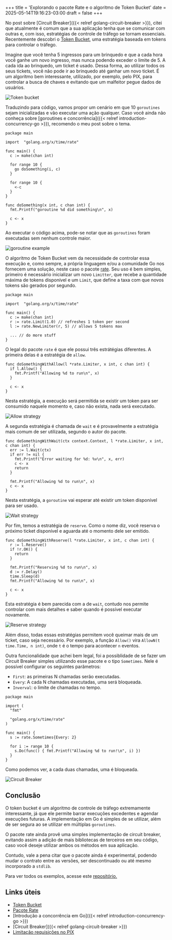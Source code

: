 +++
title = 'Explorando o pacote Rate e o algoritmo de Token Bucket'
date = 2025-05-14T19:16:23-03:00
draft = false
+++

No post sobre [Circuit Breaker]({{< relref golang-circuit-breaker >}}), citei que atualmente é comum que a sua aplicação tenha que se comunicar com outras e, com isso, estratégias de controle de tráfego se tornam essenciais. Recentemente descobri o [Token Bucket](https://en.wikipedia.org/wiki/Token_bucket), uma estratégia baseada em tokens para controlar o tráfego.

Imagine que você tenha 5 ingressos para um brinquedo e que a cada hora você ganhe um novo ingresso, mas nunca podendo exceder o limite de 5. A cada ida ao brinquedo, um ticket é usado. Dessa forma, ao utilizar todos os seus tickets, você não pode ir ao brinquedo até ganhar um novo ticket. É um algoritmo bem interessante, utilizado, por exemplo, pelo PIX, para controlar a busca de chaves e evitando que um malfeitor pegue dados de usuários.

![Token bucket](/img/posts/golang-token-bucket/token_bucket.png)

Traduzindo para código, vamos propor um cenário em que 10 `goroutines` sejam inicializadas e vão executar uma ação qualquer. Caso você ainda não conheça sobre [goroutines e concorrência]({{< relref introduction-concurrency-go >}}), recomendo o meu post sobre o tema.

```golang
package main

import	"golang.org/x/time/rate"

func main() {
  c := make(chan int)

  for range 10 {
    go doSomething(i, c)
  }

  for range 10 {
    <-c
  }
}

func doSomething(x int, c chan int) {
  fmt.Printf("goroutine %d did something\n", x)

  c <- x
}
```

Ao executar o código acima, pode-se notar que as `goroutines` foram executadas sem nenhum controle maior.

![goroutine example](/img/posts/golang-token-bucket/something.gif)

O algoritmo de Token Bucket vem da necessidade de controlar essa execução e, como sempre, a própria linguagem e/ou a comunidade Go nos fornecem uma solução, neste caso o pacote [rate](https://pkg.go.dev/golang.org/x/time/rate). Seu uso é bem simples, primeiro é necessário inicializar um novo `Limitter`, que recebe a quantidade máxima de tokens disponível e um `Limit`, que define a taxa com que novos tokens são gerados por segundo. 

```golang
package main

import	"golang.org/x/time/rate"

func main() {
  c := make(chan int)
  r := rate.Limit(1.0) // refreshes 1 token per second
  l := rate.NewLimiter(r, 5) // allows 5 tokens max

  ... // do more stuff
}
```

O legal do pacote `rate` é que ele possui três estrátégias diferentes. A primeira delas é a estratégia de `allow`. 

```golang
func doSomethingWithAllow(l *rate.Limiter, x int, c chan int) {
  if l.Allow() {
    fmt.Printf("Allowing %d to run\n", x)
  }

  c <- x
}
```

Nesta estratégia, a execução será permitida se existir um token para ser consumido naquele momento e, caso não exista, nada será executado.

![Allow strategy](/img/posts/golang-token-bucket/allow.gif)

A segunda estratégia é chamada de `wait` e é provavelmente a estratégia mais comum de ser utilizada, segundo o autor do pacote.

```golang
func doSomethingWithWait(ctx context.Context, l *rate.Limiter, x int, c chan int) {
  err := l.Wait(ctx)
  if err != nil {
    fmt.Printf("Error waiting for %d: %v\n", x, err)
    c <- x
    return
  }

  fmt.Printf("Allowing %d to run\n", x)
  c <- x
}
```

Nesta estratégia, a `goroutine` vai esperar até existir um token disponível para ser usado.

![Wait strategy](/img/posts/golang-token-bucket/wait.gif)

Por fim, temos a estratégia de `reserve`. Como o nome diz, você reserva o próximo ticket disponível e aguarda até o momento dele ser emitido.

```golang
func doSomethingWithReserve(l *rate.Limiter, x int, c chan int) {
  r := l.Reserve()
  if !r.OK() {
    return
  }

  fmt.Printf("Reserving %d to run\n", x)
  d := r.Delay()
  time.Sleep(d)
  fmt.Printf("Allowing %d to run\n", x)

  c <- x
}
```

Esta estratégia é bem parecida com a de `wait`, contudo nos permite controlar com mais detalhes e saber quando é possível executar novamente.

![Reserve strategy](/img/posts/golang-token-bucket/reserve.gif)

Além disso, todas essas estratégias permitem você queimar mais de um ticket, caso seja necessário. Por exemplo, a função `Allow()` vira `AllowN(t time.Time, n int)`, onde `t` é o tempo para acontecer `n` eventos.

Outra funcionalidade que achei bem legal, foi a possiblidade de se fazer um Circuit Breaker simples utilizando esse pacote e o tipo `Sometimes`. Nele é possível configurar os seguintes parâmetros:
- `First`: as primeiras N chamadas serão executadas.
- `Every`: A cada N chamadas executadas, uma será bloqueada.
- `Inverval`: o limite de chamadas no tempo.

```golang
package main

import (
  "fmt"

  "golang.org/x/time/rate"
)

func main() {
  s := rate.Sometimes{Every: 2}

  for i := range 10 {
    s.Do(func() { fmt.Printf("Allowing %d to run!\n", i) })
  }
}
```

Como podemos ver, a cada duas chamadas, uma é bloqueada.

![Circuit Breaker](/img/posts/golang-token-bucket/cb.gif)

## Conclusão

O token bucket é um algoritmo de controle de tráfego extremamente interessante, já que ele permite barrar execuções excedentes e agendar execuções futuras. A implementação em Go é simples de se utilizar, além de ser segura ao se utilizar em múltiplas `goroutines`.

O pacote rate ainda provê uma simples implementação de circuit breaker, evitando assim a adição de mais bibliotecas de terceiros em seu código, caso você deseje utilizar ambos os métodos em sua aplicação.

Contudo, vale a pena citar que o pacote ainda é experimental, podendo mudar o contrato entre as versões, ser descontinuado ou até mesmo incorporado a `stdlib`.

Para ver todos os exemplos, acesse este [repositório.](https://github.com/mfbmina/poc_golang_rate)

## Links úteis

- [Token Bucket](https://en.wikipedia.org/wiki/Token_bucket)
- [Pacote Rate](https://pkg.go.dev/golang.org/x/time/rate)
- [Introdução a concorrência em Go]({{< relref introduction-concurrency-go >}})
- [Circuit Breaker]({{< relref golang-circuit-breaker >}})
- [Limitação requisições no PIX](https://www.bcb.gov.br/content/estabilidadefinanceira/pix/API-DICT.html#section/Seguranca/Limitacao-de-requisicoes)
